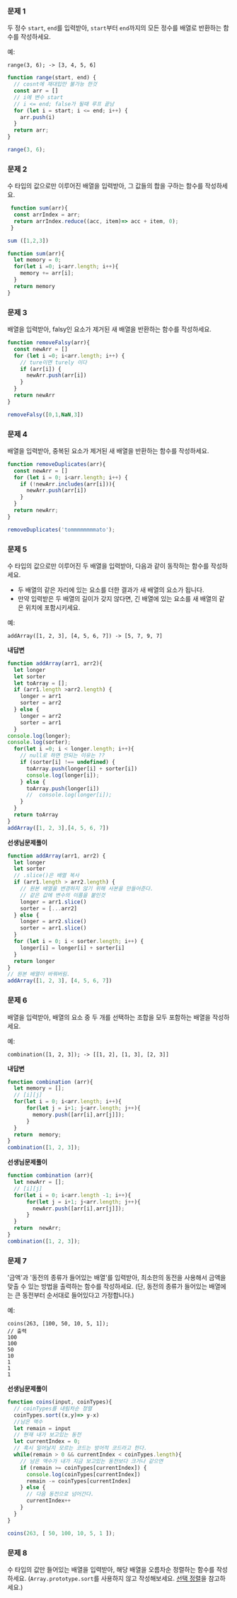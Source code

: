 ### 문제 1

두 정수 `start`, `end`를 입력받아, `start`부터 `end`까지의 모든 정수를 배열로 반환하는 함수를 작성하세요.

예:
```
range(3, 6); -> [3, 4, 5, 6]
```
```js
function range(start, end) {
  // cosnt에 재대입만 불가능 한것 
  const arr = []
  // i에 변수 start
  // i <= end; false가 될때 루프 끝남
  for (let i = start; i <= end; i++) {
    arr.push(i)
  }
  return arr;
}

range(3, 6);
```
### 문제 2

수 타입의 값으로만 이루어진 배열을 입력받아, 그 값들의 합을 구하는 함수를 작성하세요.

```js
 function sum(arr){
  const arrIndex = arr;
  return arrIndex.reduce((acc, item)=> acc + item, 0);
 }

sum ([1,2,3])
```
```js
function sum(arr){
  let memory = 0;
  for(let i =0; i<arr.length; i++){
    memory += arr[i];
  }
  return memory
}
```

### 문제 3

배열을 입력받아, falsy인 요소가 제거된 새 배열을 반환하는 함수를 작성하세요.
```js
function removeFalsy(arr){
  const newArr = []
  for (let i =0; i<arr.length; i++) {
    // ture이면 turely 이다
    if (arr[i]) {
      newArr.push(arr[i])
    }
  }
  return newArr
}

removeFalsy([0,1,NaN,3])
```

### 문제 4

배열을 입력받아, 중복된 요소가 제거된 새 배열을 반환하는 함수를 작성하세요.

```js
function removeDuplicates(arr){
  const newArr = []
  for (let i = 0; i<arr.length; i++) {
    if (!newArr.includes(arr[i])){
      newArr.push(arr[i])
    }
  }
  return newArr;
}

removeDuplicates('tommmmmmmmato');
```

### 문제 5

수 타입의 값으로만 이루어진 두 배열을 입력받아, 다음과 같이 동작하는 함수를 작성하세요.
- 두 배열의 같은 자리에 있는 요소를 더한 결과가 새 배열의 요소가 됩니다.
- 만약 입력받은 두 배열의 길이가 갖지 않다면, 긴 배열에 있는 요소를 새 배열의 같은 위치에 포함시키세요.

예:
```
addArray([1, 2, 3], [4, 5, 6, 7]) -> [5, 7, 9, 7]
```
**내답변**
```js
function addArray(arr1, arr2){
  let longer 
  let sorter
  let toArray = [];
  if (arr1.length >arr2.length) {
    longer = arr1
    sorter = arr2
  } else {
    longer = arr2
    sorter = arr1
  }
console.log(longer);
console.log(sorter);
  for(let i =0; i < longer.length; i++){
    // null로 하면 안되는 이유는 ?? 
    if (sorter[i] !== undefined) {
      toArray.push(longer[i] + sorter[i])
      console.log(longer[i]);
    } else {
      toArray.push(longer[i])
      //  console.log(longer[i]);
    }
  }
  return toArray
}
addArray([1, 2, 3],[4, 5, 6, 7]) 
```
**선생님문제풀이**
```js
function addArray(arr1, arr2) {
  let longer
  let sorter
  // .slice()은 배열 복사 
  if (arr1.length > arr2.length) {
    // 원본 배열을 변경하지 않기 위해 사본을 만들어준다. 
    // 같은 값에 변수의 이름을 붙인것 
    longer = arr1.slice()
    sorter = [...arr2]
  } else {
    longer = arr2.slice()
    sorter = arr1.slice()
  }
  for (let i = 0; i < sorter.length; i++) {
    longer[i] = longer[i] + sorter[i]    
  }
  return longer
}
// 원본 배열이 바꿔버림.
addArray([1, 2, 3], [4, 5, 6, 7])
```

### 문제 6

배열을 입력받아, 배열의 요소 중 두 개를 선택하는 조합을 모두 포함하는 배열을 작성하세요.

예:
```
combination([1, 2, 3]); -> [[1, 2], [1, 3], [2, 3]]
```
**내답변**
```js
function combination (arr){
  let memory = [];
  // [i][j]
  for(let i = 0; i<arr.length; i++){
      for(let j = i+1; j<arr.length; j++){
        memory.push([arr[i],arr[j]]);
      }
  }
  return  memory;
}
combination([1, 2, 3]);
```
**선생님문제풀이**
```js
function combination (arr){
  let newArr = [];
  // [i][j]
  for(let i = 0; i<arr.length -1; i++){
      for(let j = i+1; j<arr.length; j++){
        newArr.push([arr[i],arr[j]]);
      }
  }
  return  newArr;
}
combination([1, 2, 3]);
```

### 문제 7

'금액'과 '동전의 종류가 들어있는 배열'를 입력받아, 최소한의 동전을 사용해서 금액을 맞출 수 있는 방법을 출력하는 함수를 작성하세요.
(단, 동전의 종류가 들어있는 배열에는 큰 동전부터 순서대로 들어있다고 가정합니다.)

예:
```
coins(263, [100, 50, 10, 5, 1]);
// 출력
100
100
50
10
1
1
1
```
**선생님문제풀이**
```js
function coins(input, coinTypes){
  // coinTypes를 내림차순 정렬
  coinTypes.sort((x,y)=> y-x)
  //남은 액수
  let remain = input
  // 현재 내가 보고있는 동전
  let currentIndex = 0;
  // 혹시 일어날지 모르는 코드는 방어적 코드라고 한다. 
  while(remain > 0 && currentIndex < coinTypes.length){
    // 남은 액수가 내가 지금 보고있는 동전보다 크거나 같으면
    if (remain >= coinTypes[currentIndex]) {
      console.log(coinTypes[currentIndex])
      remain -= coinTypes[currentIndex]
    } else {
      // 다음 동전으로 넘어간다. 
      currentIndex++
    }
  }
}

coins(263, [ 50, 100, 10, 5, 1 ]);
```

### 문제 8

수 타입의 값만 들어있는 배열을 입력받아, 해당 배열을 오름차순 정렬하는 함수를 작성하세요. (`Array.prototype.sort`를 사용하지 않고 작성해보세요. [선택 정렬](https://ko.wikipedia.org/wiki/%EC%84%A0%ED%83%9D_%EC%A0%95%EB%A0%AC)을 참고하세요.)


